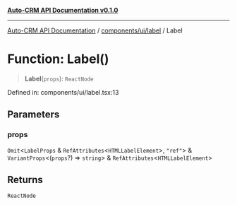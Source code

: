 [**Auto-CRM API Documentation v0.1.0**](../../../../README.md)

***

[Auto-CRM API Documentation](../../../../README.md) / [components/ui/label](../README.md) / Label

# Function: Label()

> **Label**(`props`): `ReactNode`

Defined in: components/ui/label.tsx:13

## Parameters

### props

`Omit`\<`LabelProps` & `RefAttributes`\<`HTMLLabelElement`\>, `"ref"`\> & `VariantProps`\<(`props`?) => `string`\> & `RefAttributes`\<`HTMLLabelElement`\>

## Returns

`ReactNode`
